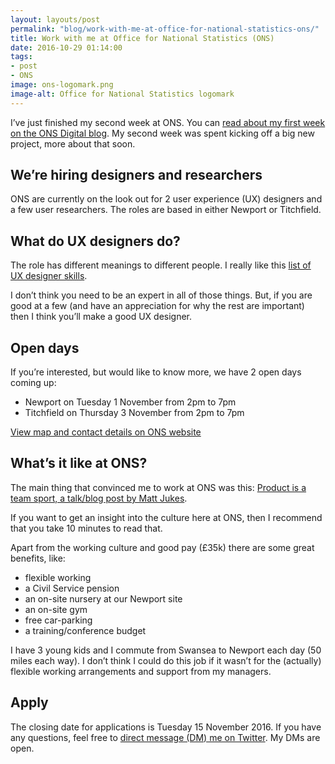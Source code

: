 ```yaml
---
layout: layouts/post
permalink: "blog/work-with-me-at-office-for-national-statistics-ons/"
title: Work with me at Office for National Statistics (ONS)
date: 2016-10-29 01:14:00  
tags:
- post
- ONS
image: ons-logomark.png
image-alt: Office for National Statistics logomark
---
```


I’ve just finished my second week at ONS. You can [read about my first week on the ONS Digital blog](https://digitalblog.ons.gov.uk/2016/10/21/my-first-week/). My second week was spent kicking off a big new project, more about that soon.

## We’re hiring designers and researchers

ONS are currently on the look out for 2 user experience (UX) designers and a few user researchers. The roles are based in either Newport or Titchfield.

## What do UX designers do?
The role has different meanings to different people. I really like this [list of UX designer skills](/blog/user-experience-ux-designer-skills/).

I don’t think you need to be an expert in all of those things. But, if you are good at a few (and have an appreciation for why the rest are important) then I think you’ll make a good UX designer.

## Open days

If you’re interested, but would like to know more, we have 2 open days coming up:

- Newport on Tuesday 1 November from 2pm to 7pm
- Titchfield on Thursday 3 November from 2pm to 7pm

[View map and contact details on ONS website](https://www.ons.gov.uk/aboutus/contactus/officelocations)

## What’s it like at ONS?

The main thing that convinced me to work at ONS was this: [Product is a team sport, a talk/blog post by Matt Jukes](https://productforthepeople.xyz/product-is-a-team-sport-c50d234745e#.uk86uylv5).

If you want to get an insight into the culture here at ONS, then I recommend that you take 10 minutes to read that.

Apart from the working culture and good pay (£35k) there are some great benefits, like:

- flexible working
- a Civil Service pension
- an on-site nursery at our Newport site
- an on-site gym
- free car-parking
- a training/conference budget

I have 3 young kids and I commute from Swansea to Newport each day (50 miles each way). I don’t think I could do this job if it wasn’t for the (actually) flexible working arrangements and support from my managers.

## Apply
The closing date for applications is Tuesday 15 November 2016. If you have any questions, feel free to [direct message (DM) me on Twitter](https://twitter.com/benjystanton). My DMs are open.
